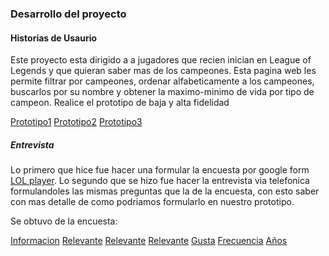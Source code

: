 ### Desarrollo del proyecto 
#### Historias de Usaurio

Este proyecto esta dirigido a a jugadores que recien inician en League of Legends y que quieran saber mas de los campeones. Esta pagina web les permite filtrar por campeones, ordenar alfabeticamente a los campeones, buscarlos por su nombre y obtener la maximo-minimo de vida por tipo de campeon. Realice el prototipo de baja y alta fidelidad 

[Prototipo1](https://share.balsamiq.com/c/poGB9keiAB95Hi7WKdWve.png)
[Prototipo2](https://share.balsamiq.com/c/7MbBs8BUhu41HkeW5y4PzA.png)
[Prototipo3](https://share.balsamiq.com/c/r6yKCjRPKUM2tXqWf2StrV.png)

##### Entrevista

Lo primero que hice fue hacer una formular la encuesta por google form [LOL player](https://docs.google.com/forms/d/e/1FAIpQLSdN4AQPKgWsS-GgypSRuy3oHp5udDqcclqScWHkaQ4p9enCag/viewform).
Lo segundo que se hizo fue hacer la entrevista via telefonica formulandoles las mismas preguntas que la de la encuesta, con esto saber con mas detalle de como podriamos formularlo en nuestro prototipo.

Se obtuvo de la encuesta:

[Informacion](file:///C:/Users/republica%20del%20peru/Downloads/InformacionLol.webp) [Relevante](file:///C:/Users/republica%20del%20peru/Downloads/lol3.webp) [Relevante](file:///C:/Users/republica%20del%20peru/Downloads/lol3.webp) [Relevante](file:///C:/Users/republica%20del%20peru/Downloads/lol3.webp) [Gusta](file:///C:/Users/republica%20del%20peru/Downloads/lol4.webp) [Frecuencia](file:///C:/Users/republica%20del%20peru/Downloads/frecuencia.webp) [Años](file:///C:/Users/republica%20del%20peru/Downloads/a%C3%B1os.webp)